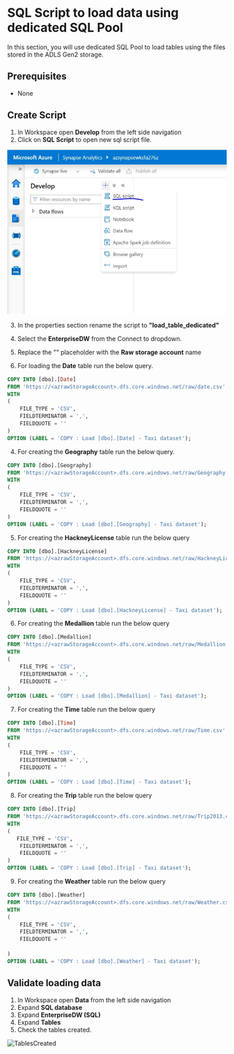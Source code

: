 # SQL Script to load data using dedicated SQL Pool

In this section, you will use dedicated SQL Pool to load tables using the files stored in the ADLS Gen2 storage.

## Prerequisites

- None 


## Create Script

1. In Workspace open **Develop** from the left side navigation
2. Click on  **SQL Script** to open new sql script file.

![openSQLScript](./assets/1_openSQLScript.JPG "Select resource groups")

3. In the properties section rename the script to **"load_table_dedicated"**
4. Select the **EnterpriseDW** from the Connect to dropdown.
5. Replace the "<azrawStorageAccount>" placeholder with the **Raw storage account** name
	
6. For loading the **Date** table run the below query.

``` sql
COPY INTO [dbo].[Date]
FROM 'https://<azrawStorageAccount>.dfs.core.windows.net/raw/date.csv'
WITH
(
    FILE_TYPE = 'CSV',
	FIELDTERMINATOR = ',',
	FIELDQUOTE = ''
)
OPTION (LABEL = 'COPY : Load [dbo].[Date] - Taxi dataset');

```
4.  For creating the **Geography** table run the below query.

``` sql
COPY INTO [dbo].[Geography]
FROM 'https://<azrawStorageAccount>.dfs.core.windows.net/raw/Geography.csv'
WITH
(
    FILE_TYPE = 'CSV',
	FIELDTERMINATOR = ',',
	FIELDQUOTE = ''
)
OPTION (LABEL = 'COPY : Load [dbo].[Geography] - Taxi dataset');
```
5. For creating the **HackneyLicense** table run the below query

``` sql
COPY INTO [dbo].[HackneyLicense]
FROM 'https://<azrawStorageAccount>.dfs.core.windows.net/raw/HackneyLicense.csv'
WITH
(
    FILE_TYPE = 'CSV',
	FIELDTERMINATOR = ',',
	FIELDQUOTE = ''
)
OPTION (LABEL = 'COPY : Load [dbo].[HackneyLicense] - Taxi dataset');
```
6. For creating the **Medallion** table run the below query

``` sql
COPY INTO [dbo].[Medallion]
FROM 'https://<azrawStorageAccount>.dfs.core.windows.net/raw/Medallion.csv'
WITH
(
    FILE_TYPE = 'CSV',
	FIELDTERMINATOR = ',',
	FIELDQUOTE = ''
)
OPTION (LABEL = 'COPY : Load [dbo].[Medallion] - Taxi dataset');
```
7. For creating the **Time** table run the below query

``` sql
COPY INTO [dbo].[Time]
FROM 'https://<azrawStorageAccount>.dfs.core.windows.net/raw/Time.csv'
WITH
(
    FILE_TYPE = 'CSV',
	FIELDTERMINATOR = ',',
	FIELDQUOTE = ''
)
OPTION (LABEL = 'COPY : Load [dbo].[Time] - Taxi dataset');
```
8. For creating the **Trip** table run the below query

``` sql
COPY INTO [dbo].[Trip]
FROM 'https://<azrawStorageAccount>.dfs.core.windows.net/raw/Trip2013.csv'
WITH
(
   FILE_TYPE = 'CSV',
	FIELDTERMINATOR = ',',
	FIELDQUOTE = ''
)
OPTION (LABEL = 'COPY : Load [dbo].[Trip] - Taxi dataset');
```
9. For creating the **Weather** table run the below query

``` sql
COPY INTO [dbo].[Weather]
FROM 'https://<azrawStorageAccount>.dfs.core.windows.net/raw/Weather.csv'
WITH
(
    FILE_TYPE = 'CSV',
	FIELDTERMINATOR = ',',
	FIELDQUOTE = ''
	
)
OPTION (LABEL = 'COPY : Load [dbo].[Weather] - Taxi dataset');
```

## Validate loading data

1. In Workspace open **Data** from the left side navigation
2. Expand **SQL database**
3. Expand **EnterpriseDW (SQL)**
4. Expand **Tables**
5. Check the tables created.

![TablesCreated](./assets/2_validateTablesCreated.JPG "Select resource groups")
